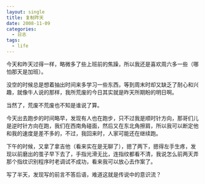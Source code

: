 ```yaml
---
layout: single
title: 复制昨天
date: 2008-11-09
categories:
  - 日志
tags:
  - life
---
```


今天和昨天过得一样，略微多了些上班前的焦躁，所以我还是喜欢周六多一些（哪怕那天是加班）。

没空的时候总是想着抽出时间来多学习一些东西，等到周末时却又缺乏了耐心和兴趣，就像牛人说的那样，我所荒废的今日其实就是昨天所期盼的明日啊。

当然了，荒废不荒废也不知是谁说了算。

今天出去跑步的时间略早，发现有人也在跑步，只不过我是顺时针方向，那哥们儿是逆时针方向在跑，我们在西南角碰面，然后又在东北角擦肩，所以我可以断定他和我的速度是差不多的，不过，我回来时，人家可能还在继续跑。

下午的时候，又拿了拿吉他（看来实在是无聊了），摁了两下，摁得左手生疼，发现以前磨出的茧子早下去了，手指光滑无比，连指纹都看不清，我说怎么前两天弄那个指纹识别程序时老调试不成功，看来我可以放心去作案了。

写了半天，发现写的前言不答后语，难道这就是传说中的意识流？
